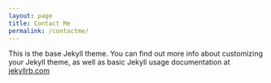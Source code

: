 ```yaml
---
layout: page
title: Contact Me
permalink: /contactme/
---
```

This is the base Jekyll theme. You can find out more info about customizing your Jekyll theme, as well as basic Jekyll usage documentation at [jekyllrb.com](https://jekyllrb.com/)
